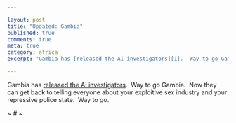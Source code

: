 ```yaml
---

layout: post
title: "Updated: Gambia"
published: true
comments: true
meta: true
category: africa
excerpt: "Gambia has [released the AI investigators][1].  Way to go Gambia.  Now they can get back to telling everyone about your exploitive sex industry and your repressive police state.  Way to go."

---
```


Gambia has [released the AI investigators][1].  Way to go Gambia.  Now they can get back to telling everyone about your exploitive sex industry and your repressive police state.  Way to go.

 [1]: http://www.amnestyusa.org/document.php?lang=e&id=ENGUSA20071012002

~ # ~